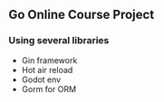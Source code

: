 ## Go Online Course Project

### Using several libraries
- Gin framework
- Hot air reload
- Godot env
- Gorm for ORM

